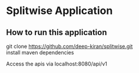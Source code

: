 # Splitwise Application


## How to run this application
 git clone https://github.com/deep-kiran/splitwise.git </br>
install maven dependencies

Access the apis via localhost:8080/api/v1

 